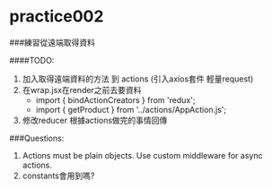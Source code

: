 practice002
======

###練習從遠端取得資料

####TODO:
1. 加入取得遠端資料的方法 到 actions  (引入axios套件 輕量request)
2. 在wrap.jsx在render之前去要資料
    - import { bindActionCreators } from 'redux';
    - import { getProduct } from '../actions/AppAction.js';
3. 修改reducer 根據actions做完的事情回傳

###Questions:
1. Actions must be plain objects. Use custom middleware for async actions.
2. constants會用到嗎?
